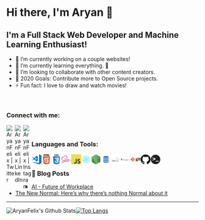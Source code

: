 # Hi there, I'm Aryan 👋

## I'm a Full Stack Web Developer and Machine Learning Enthusiast!
- 🔭 I’m currently working on a couple websites!
- 🌱 I’m currently learning everything. 🤣
- 👯 I’m looking to collaborate with other content creators.
- 🥅 2020 Goals: Contribute more to Open Source projects.
- ⚡ Fun fact: I love to draw and watch movies!
<br>

### Connect with me:

[<img align="left" alt="AryanFelix | Twitter" width="22px" src="https://cdn.jsdelivr.net/npm/simple-icons@v3/icons/twitter.svg" />][twitter] 
[<img align="left" alt="AryanFelix | LinkedIn" width="22px" src="https://cdn.jsdelivr.net/npm/simple-icons@v3/icons/linkedin.svg" />][linkedin] 
[<img align="left" alt="AryanFelix | Instagram" width="22px" src="https://cdn.jsdelivr.net/npm/simple-icons@v3/icons/instagram.svg" />][instagram] 
<br>

### Languages and Tools:

[<img align="left" alt="Visual Studio Code" width="26px" src="https://raw.githubusercontent.com/github/explore/80688e429a7d4ef2fca1e82350fe8e3517d3494d/topics/visual-studio-code/visual-studio-code.png" />][github]
[<img align="left" alt="HTML5" width="26px" src="https://raw.githubusercontent.com/github/explore/80688e429a7d4ef2fca1e82350fe8e3517d3494d/topics/html/html.png" />][github]
[<img align="left" alt="CSS3" width="26px" src="https://raw.githubusercontent.com/github/explore/80688e429a7d4ef2fca1e82350fe8e3517d3494d/topics/css/css.png" />][github]
[<img align="left" alt="Sass" width="26px" src="https://raw.githubusercontent.com/github/explore/80688e429a7d4ef2fca1e82350fe8e3517d3494d/topics/sass/sass.png" />][github]
[<img align="left" alt="JavaScript" width="26px" src="https://raw.githubusercontent.com/github/explore/80688e429a7d4ef2fca1e82350fe8e3517d3494d/topics/javascript/javascript.png" />][github]
[<img align="left" alt="React" width="26px" src="https://raw.githubusercontent.com/github/explore/80688e429a7d4ef2fca1e82350fe8e3517d3494d/topics/react/react.png" />][github]
[<img align="left" alt="Node.js" width="26px" src="https://raw.githubusercontent.com/github/explore/80688e429a7d4ef2fca1e82350fe8e3517d3494d/topics/nodejs/nodejs.png" />][github]
[<img align="left" alt="SQL" width="26px" src="https://raw.githubusercontent.com/github/explore/80688e429a7d4ef2fca1e82350fe8e3517d3494d/topics/sql/sql.png" />][github]
[<img align="left" alt="MySQL" width="26px" src="https://raw.githubusercontent.com/github/explore/80688e429a7d4ef2fca1e82350fe8e3517d3494d/topics/mysql/mysql.png" />][github]
[<img align="left" alt="MongoDB" width="26px" src="https://raw.githubusercontent.com/github/explore/80688e429a7d4ef2fca1e82350fe8e3517d3494d/topics/mongodb/mongodb.png" />][github]
[<img align="left" alt="Git" width="26px" src="https://raw.githubusercontent.com/github/explore/80688e429a7d4ef2fca1e82350fe8e3517d3494d/topics/git/git.png" />][github]
[<img align="left" alt="GitHub" width="26px" src="https://raw.githubusercontent.com/github/explore/78df643247d429f6cc873026c0622819ad797942/topics/github/github.png" />][github]
[<img align="left" alt="Terminal" width="26px" src="https://raw.githubusercontent.com/github/explore/80688e429a7d4ef2fca1e82350fe8e3517d3494d/topics/terminal/terminal.png" />][github]
<br>

### 📕 Blog Posts

<!-- BLOG-POST-LIST:START -->
- [AI - Future of Workplace](https://www.peoplehum.com/blog/artificial-intelligence-future-of-workplace-aryan-felix/)
- [The New Normal: Here’s why there’s nothing Normal about it](https://www.peoplehum.com/blog/the-new-normal-heres-why-theres-nothing-normal-about-it/)
<!-- BLOG-POST-LIST:END -->

---

<img align="left" alt="AryanFelix's Github Stats" src="https://github-readme-stats.codestackr.vercel.app/api?username=AryanFelix&show_icons=true&hide_border=true&theme=dracula" />


[![Top Langs](https://github-readme-stats.vercel.app/api/top-langs/?username=AryanFelix)](https://github.com/AryanFelix)



[twitter]: https://twitter.com/aryanfelix60
[instagram]: https://www.instagram.com/aryanfelix/
[linkedin]: https://www.linkedin.com/in/aryan-felix-815a42193/
[github]: https://github.com/AryanFelix
